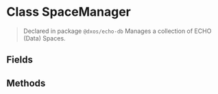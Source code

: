 # Class SpaceManager
> Declared in package `@dxos/echo-db`
Manages a collection of ECHO (Data) Spaces.

## Fields

## Methods

